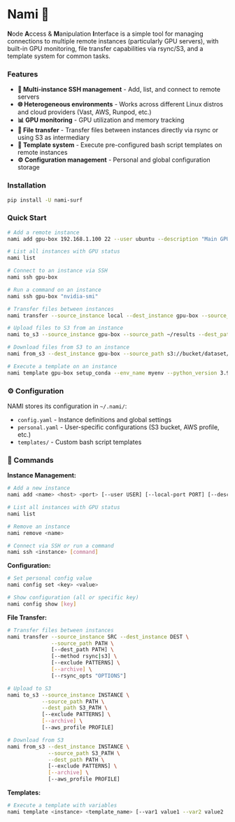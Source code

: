 # Nami 🌊

**N**ode **A**ccess & **M**anipulation **I**nterface is a simple tool for managing connections to multiple remote instances (particularly GPU servers), with built-in GPU monitoring, file transfer capabilities via rsync/S3, and a template system for common tasks.

### Features

- **🔗 Multi-instance SSH management** - Add, list, and connect to remote servers
- **🌐 Heterogeneous environments** - Works across different Linux distros and cloud providers (Vast, AWS, Runpod, etc.)
- **📊 GPU monitoring** - GPU utilization and memory tracking
- **📁 File transfer** - Transfer files between instances directly via rsync or using S3 as intermediary
- **📜 Template system** - Execute pre-configured bash script templates on remote instances  
- **⚙️ Configuration management** - Personal and global configuration storage

### Installation

```bash
pip install -U nami-surf
```

### Quick Start

```bash
# Add a remote instance
nami add gpu-box 192.168.1.100 22 --user ubuntu --description "Main GPU server"

# List all instances with GPU status
nami list

# Connect to an instance via SSH  
nami ssh gpu-box

# Run a command on an instance
nami ssh gpu-box "nvidia-smi"

# Transfer files between instances
nami transfer --source_instance local --dest_instance gpu-box --source_path ./data --dest_path ~/data

# Upload files to S3 from an instance
nami to_s3 --source_instance gpu-box --source_path ~/results --dest_path s3://bucket/experiment1/

# Download files from S3 to an instance  
nami from_s3 --dest_instance gpu-box --source_path s3://bucket/dataset/ --dest_path ~/data/

# Execute a template on an instance
nami template gpu-box setup_conda --env_name myenv --python_version 3.9
```

### ⚙️ Configuration

NAMI stores its configuration in `~/.nami/`:

- `config.yaml` - Instance definitions and global settings
- `personal.yaml` - User-specific configurations (S3 bucket, AWS profile, etc.)
- `templates/` - Custom bash script templates

### 🔧 Commands

**Instance Management:**
```bash
# Add a new instance
nami add <name> <host> <port> [--user USER] [--local-port PORT] [--description DESC]

# List all instances with GPU status
nami list

# Remove an instance
nami remove <name>

# Connect via SSH or run a command
nami ssh <instance> [command]
```

**Configuration:**
```bash
# Set personal config value
nami config set <key> <value>

# Show configuration (all or specific key)
nami config show [key]
```

**File Transfer:**
```bash
# Transfer files between instances
nami transfer --source_instance SRC --dest_instance DEST \
              --source_path PATH \
              [--dest_path PATH] \
              [--method rsync|s3] \
              [--exclude PATTERNS] \
              [--archive] \
              [--rsync_opts "OPTIONS"]

# Upload to S3
nami to_s3 --source_instance INSTANCE \
           --source_path PATH \
           --dest_path S3_PATH \
           [--exclude PATTERNS] \
           [--archive] \
           [--aws_profile PROFILE]

# Download from S3  
nami from_s3 --dest_instance INSTANCE \
             --source_path S3_PATH \
             --dest_path PATH \
             [--exclude PATTERNS] \
             [--archive] \
             [--aws_profile PROFILE]
```

**Templates:**
```bash
# Execute a template with variables
nami template <instance> <template_name> [--var1 value1 --var2 value2 ...]
```
